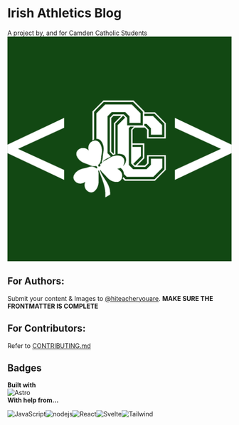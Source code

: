 # Irish Athletics Blog


A project by, and for Camden Catholic Students
![Camden Catholic](https://raw.githubusercontent.com/Camden-Catholic/irish-athletics-blog/mega/img/cchsCode.png)


## For Authors: 
Submit your content & Images to <a href="mailto:ryan.mullin@stduent.camdencatholic.org">@hiteacheryouare</a>. **MAKE SURE THE FRONTMATTER IS COMPLETE**

## For Contributors:
Refer to [CONTRIBUTING.md](./CONTRIBUTING.md)

## Badges
**Built with** <br>![Astro](https://img.shields.io/badge/Astro-FF5D01?logo=astro&logoColor=fff&style=for-the-badge)<br>
**With help from...**

![JavaScript](https://img.shields.io/badge/JavaScript-F7DF1E?style=for-the-badge&logo=JavaScript&logoColor=white)![nodejs](https://img.shields.io/badge/Node.js-43853D?style=for-the-badge&logo=node.js&logoColor=white)![React]( 	https://img.shields.io/badge/React-20232A?style=for-the-badge&logo=react&logoColor=61DAFB)![Svelte](https://img.shields.io/badge/Svelte-4A4A55?style=for-the-badge&logo=svelte&logoColor=FF3E00)![Tailwind](https://img.shields.io/badge/Tailwind_CSS-38B2AC?style=for-the-badge&logo=tailwind-css&logoColor=white)